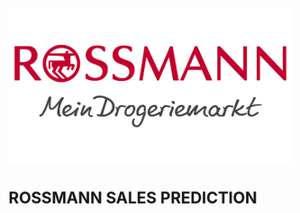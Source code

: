 <img src="https://github.com/RPerottoni/Rossmann_Sales_Prediction/blob/main/img/rossmann.png" width=100% height=40%/>

# ROSSMANN SALES PREDICTION

